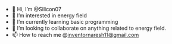 - 👋 Hi, I’m @Silicon07
- 👀 I’m interested in energy field
-  🌱 I’m currently learning basic programming
- 💞️ I’m looking to collaborate on anything related to energy field.
- 📫 How to reach me @inventornaresh11@gmail.com

<!---
Silicon07/Silicon07 is a ✨ special ✨ repository because its `README.md` (this file) appears on your GitHub profile.
You can click the Preview link to take a look at your changes.
--->
